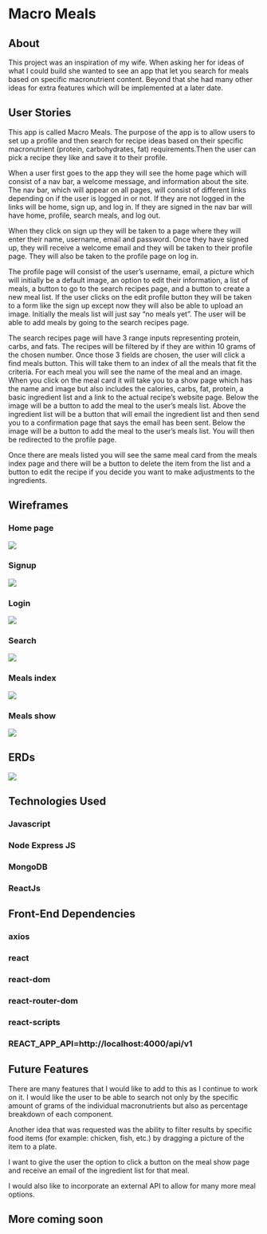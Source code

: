 # Macro Meals

## About

This project was an inspiration of my wife.  When asking her for ideas of what I could build she wanted to see an app that let you search for meals based on specific macronutrient content.  Beyond that she had many other ideas for extra features which will be implemented at a later date.

## User Stories

This app is called Macro Meals.  The purpose of the app is to allow users to set up a profile and then search for recipe ideas based on their specific macronutrient (protein, carbohydrates, fat) requirements.Then the user can pick a recipe they like and save it to their profile.

When a user first goes to the app they will see the home page which will consist of a nav bar, a welcome message, and information about the site. The nav bar, which will appear on all pages, will consist of different links depending on if the user is logged in or not.  If they are not logged in the links will be home, sign up, and log in.  If they are signed in the nav bar will have home, profile, search meals, and log out.  

When they click on sign up they will be taken to a page where they will enter their name, username, email and password. Once they have signed up, they will receive a welcome email and they will be taken to their profile page.  They will also be taken to the profile page on log in.

The profile page will consist of the user’s username, email, a picture which will initially be a default image, an option to edit their information, a list of meals, a button to go to the search recipes page, and a button to create a new meal list.  If the user clicks on the edit profile button they will be taken to a form like the sign up except now they will also be able to upload an image.  Initially the meals list will just say “no meals yet”. The user will be able to add meals by going to the search recipes page.  

The search recipes page will have 3 range inputs representing protein, carbs, and fats.  The recipes will be filtered by if they are within 10 grams of the chosen number. Once those 3 fields are chosen, the user will click a find meals button.  This will take them to an index of all the meals that fit the criteria.  For each meal you will see the name of the meal and an image.  When you click on the meal card it will take you to a show page which has the name and image but also includes the calories, carbs, fat, protein, a basic ingredient list and a link to the actual recipe’s website page. Below the image will be a button to add the meal to the user’s meals list. Above the ingredient list will be a button that will email the ingredient list and then send you to a confirmation page that says the email has been sent. Below the image will be a button to add the meal to the user’s meals list. You will then be redirected to the profile page.

Once there are meals listed you will see the same meal card from the meals index page and there will be a button to delete the item from the list and a button to edit the recipe if you decide you want to make adjustments to the ingredients.   

## Wireframes
### Home page
![](./home-page.png)

### Signup
![](./signup.png)

### Login
![](./login.png)

### Search
![](./search.png)

### Meals index
![](./meals-index.png)

### Meals show
![](./meals-show.png)

## ERDs
![](./erd.png)

## Technologies Used

### Javascript
### Node Express JS
### MongoDB
### ReactJs

## Front-End Dependencies

### axios
### react
### react-dom
### react-router-dom
### react-scripts
### REACT_APP_API=http://localhost:4000/api/v1

## Future Features

There are many features that I would like to add to this as I continue to work on it.  I would like the user to be able to search not only by the specific amount of grams of the individual macronutrients but also as percentage breakdown of each component.

Another idea that was requested was the ability to filter results by specific food items (for example: chicken, fish, etc.) by dragging a picture of the item to a plate. 

I want to give the user the option to click a button on the meal show page and receive an email of the ingredient list for that meal.

I would also like to incorporate an external API to allow for many more meal options.

## More coming soon

